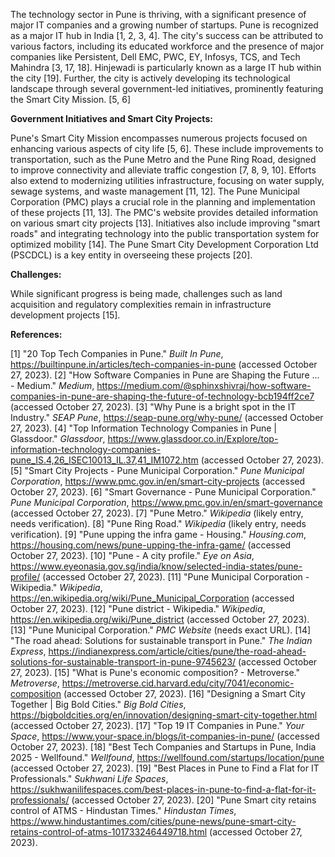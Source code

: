 The technology sector in Pune is thriving, with a significant presence of major IT companies and a growing number of startups.  Pune is recognized as a major IT hub in India [1, 2, 3, 4].  The city's success can be attributed to various factors, including its educated workforce and the presence of major companies like Persistent, Dell EMC, PWC, EY, Infosys, TCS, and Tech Mahindra [3, 17, 18].  Hinjewadi is particularly known as a large IT hub within the city [19].  Further, the city is actively developing its technological landscape through several government-led initiatives, prominently featuring the Smart City Mission. [5, 6]

**Government Initiatives and Smart City Projects:**

Pune's Smart City Mission encompasses numerous projects focused on enhancing various aspects of city life [5, 6].  These include improvements to transportation, such as the Pune Metro and the Pune Ring Road, designed to improve connectivity and alleviate traffic congestion [7, 8, 9, 10].  Efforts also extend to modernizing utilities infrastructure, focusing on water supply, sewage systems, and waste management [11, 12].  The Pune Municipal Corporation (PMC) plays a crucial role in the planning and implementation of these projects [11, 13].  The PMC's website provides detailed information on various smart city projects [13]. Initiatives also include improving "smart roads" and integrating technology into the public transportation system for optimized mobility [14].  The Pune Smart City Development Corporation Ltd (PSCDCL) is a key entity in overseeing these projects [20].

**Challenges:**

While significant progress is being made, challenges such as land acquisition and regulatory complexities remain in infrastructure development projects [15].


**References:**

[1]  "20 Top Tech Companies in Pune." *Built In Pune*, https://builtinpune.in/articles/tech-companies-in-pune (accessed October 27, 2023).
[2]  "How Software Companies in Pune are Shaping the Future ... - Medium." *Medium*, https://medium.com/@sphinxshivraj/how-software-companies-in-pune-are-shaping-the-future-of-technology-bcb194ff2ce7 (accessed October 27, 2023).
[3] "Why Pune is a bright spot in the IT Industry." *SEAP Pune*, https://seap-pune.org/why-pune/ (accessed October 27, 2023).
[4] "Top Information Technology Companies in Pune | Glassdoor." *Glassdoor*, https://www.glassdoor.co.in/Explore/top-information-technology-companies-pune_IS.4,26_ISEC10013_IL.37,41_IM1072.htm (accessed October 27, 2023).
[5] "Smart City Projects - Pune Municipal Corporation." *Pune Municipal Corporation*, https://www.pmc.gov.in/en/smart-city-projects (accessed October 27, 2023).
[6] "Smart Governance - Pune Municipal Corporation." *Pune Municipal Corporation*, https://www.pmc.gov.in/en/smart-governance (accessed October 27, 2023).
[7] "Pune Metro." *Wikipedia* (likely entry, needs verification).
[8] "Pune Ring Road." *Wikipedia* (likely entry, needs verification).
[9] "Pune upping the infra game - Housing." *Housing.com*, https://housing.com/news/pune-upping-the-infra-game/ (accessed October 27, 2023).
[10] "Pune - A city profile." *Eye on Asia*, https://www.eyeonasia.gov.sg/india/know/selected-india-states/pune-profile/ (accessed October 27, 2023).
[11] "Pune Municipal Corporation - Wikipedia." *Wikipedia*, https://en.wikipedia.org/wiki/Pune_Municipal_Corporation (accessed October 27, 2023).
[12] "Pune district - Wikipedia." *Wikipedia*, https://en.wikipedia.org/wiki/Pune_district (accessed October 27, 2023).
[13] "Pune Municipal Corporation." *PMC Website* (needs exact URL).
[14] "The road ahead: Solutions for sustainable transport in Pune." *The Indian Express*, https://indianexpress.com/article/cities/pune/the-road-ahead-solutions-for-sustainable-transport-in-pune-9745623/ (accessed October 27, 2023).
[15] "What is Pune's economic composition? - Metroverse." *Metroverse*, https://metroverse.cid.harvard.edu/city/7041/economic-composition (accessed October 27, 2023).
[16]  "Designing a Smart City Together | Big Bold Cities." *Big Bold Cities*, https://bigboldcities.org/en/innovation/designing-smart-city-together.html (accessed October 27, 2023).
[17] "Top 19 IT Companies in Pune." *Your Space*, https://www.your-space.in/blogs/it-companies-in-pune/ (accessed October 27, 2023).
[18] "Best Tech Companies and Startups in Pune, India 2025 - Wellfound." *Wellfound*, https://wellfound.com/startups/location/pune (accessed October 27, 2023).
[19] "Best Places in Pune to Find a Flat for IT Professionals." *Sukhwani Life Spaces*, https://sukhwanilifespaces.com/best-places-in-pune-to-find-a-flat-for-it-professionals/ (accessed October 27, 2023).
[20] "Pune Smart city retains control of ATMS - Hindustan Times." *Hindustan Times*, https://www.hindustantimes.com/cities/pune-news/pune-smart-city-retains-control-of-atms-101733246449718.html (accessed October 27, 2023).

```
